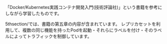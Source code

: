 「Docker/Kubernetes実践コンテナ開発入門(技術評論社)」という書籍を参考にしながら学習したものです。

5thsection/では、書籍の第五章の内容が含まれています。
レプリカセットを利用して、複数の同じ機能を持ったPodを起動・それらにラベルを付け・そのラベルによってトラフィックを制御しています。
